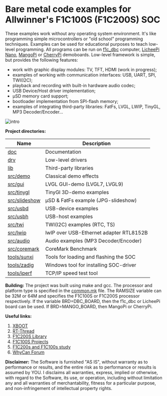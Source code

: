 # Bare metal code examples for Allwinner's F1C100S (F1C200S) SOC

These examples work without any operating system environment. It's like programming simple microcontrollers or "old school" programming techniques. Examples can be used for educational purposes to teach low-level programming. All programs can be run on [f1c_dbc](https://github.com/minilogic/f1c_dbc) computer, [LicheePi Nano](https://linux-sunxi.org/LicheePi_Nano), [MangoPi](https://mangopi.org/mangopi_r) or [CherryPi](https://linux-sunxi.org/Lctech_Pi_F1C200s) demoboards.
Low-level framework is simple, but provides the following features:
- work with graphic display modules: TV, TFT, HDMI (work in progress);
- examples of working with communication interfaces: USB, UART, SPI, TWI(I2C);
- playback and recording with built-in hardware audio codec;
- USB Device/Host driver implementation;
- µSD memory card support;
- bootloader implementation from SPI-flash memory;
- examples of integrating third-party libraries: FatFs, LVGL, LWIP, TinyGL, MP3 Decoder/Encoder...

![intro](https://github.com/minilogic/f1c_nonos/assets/108269914/28806b5c-5cea-4a52-84ff-2061686fc2ee)

**Project directories:**

| Name                             | Description                                |
|----------------------------------|--------------------------------------------|
| [doc](./doc)                     | Documentation                              |
| [drv](./drv)                     | Low-level drivers                          |
| [lib](./lib)                     | Third-party libraries                      |
| [src/demo](./src/demo)           | Classical demo effects                     |
| [src/gui](./src/gui)             | LVGL GUI-demo (LVGL7, LVGL9)               |
| [src/tinygl](./src/tinygl)       | TinyGl 3D-demo examples                    |
| [src/slideshow](./src/slideshow) | µSD & FatFs example (JPG-slideshow)        |
| [src/usbd](./src/usbd)           | USB-device examples                        |
| [src/usbh](./src/usbh)           | USB-host examples                          |
| [src/twi](./src/twi)             | TWI(I2C) examples (RTC, TS)                |
| [src/lwip](./src/lwip/httpd)     | lwIP over USB-Ethernet adapter RTL8152B    |
| [src/audio](./src/audio)         | Audio examples (MP3 Decoder/Encoder)       |
| [src/coremark](./src/coremark)   | CoreMark Benchmark                         |
| [tools/sunxi](./tools/sunxi)     | Tools for loading and flashing the SOC     |
| [tools/zadig](./tools/zadig)     | Windows tool for installing SOC-driver     |
| [tools/iperf](./tools/iperf)     | TCP/IP speed test tool                     |

**Building:**
The project was built using make and gcc. The processor and platform type is specified in the [common.mk](https://github.com/minilogic/f1c_nonos/blob/main/common.mk) file. The RAMSIZE variable can be 32M or 64M and specifies the F1C100S or F1C200S processor respectively. If the variable BRD=DBC_BOARD, then the f1c_dbc or LicheePi board can be used. If BRD=MANGO_BOARD, then MangoPi or CherryPi.

**Useful links:**
1. [XBOOT](https://github.com/xboot/xboot)
2. [RT-Thread](https://github.com/RT-Thread/rt-thread)
3. [F1C200S Library](https://github.com/lhdjply/f1c200s_library)
4. [F1C100S Projects](https://github.com/nminaylov/F1C100s_projects)
5. [F1C200s and F1C100s study](https://github.com/weimingtom/wmt_f1c_study)
6. [WhyCan Forum](https://whycan.com/f_17.html)

**Disclaimer:**
The Software is furnished "AS IS", without warranty as to performance or results, and the entire risk as to performance or results is assumed by YOU. I disclaims all warranties, express, implied or otherwise, with regard to the Software, its use, or operation, including without limitation any and all warranties of merchantability, fitness for a particular purpose, and non-infringement of intellectual property rights.


